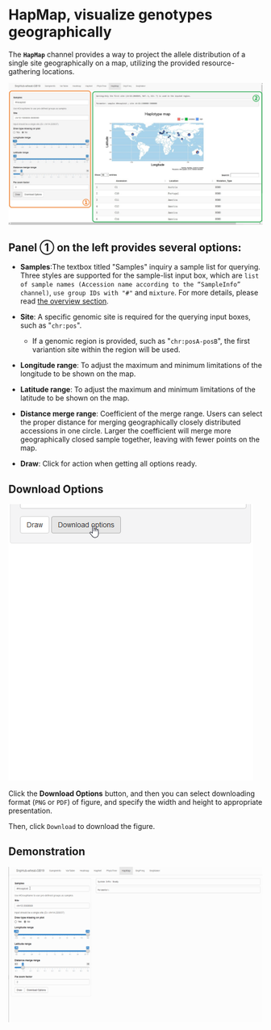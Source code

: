 # HapMap, visualize genotypes geographically

The **`HapMap`** channel provides a way to project the allele distribution of a single site geographically on a map, utilizing the provided resource-gathering locations.

![HapMap channel](./../img/HapMap-2.jpg)

## Panel ① on the left provides several options:
- **Samples**:The textbox titled "Samples" inquiry a sample list for querying. Three styles are supported for the sample-list input box, which are 
`list of sample names (Accession name according to the “SampleInfo” channel)`, `use group IDs with "#"` and `mixture`. For more details, please read [the overview section](channels).

- **Site**: A specific genomic site is required for the querying input boxes, such as "`chr:pos`".
	- If a genomic region is provided, such as "`chr:posA-posB`", the first variantion site within the region will be used.

- **Longitude range**: To adjust the maximum and minimum limitations of the longitude to be shown on the map.

- **Latitude range**: To adjust the maximum and minimum limitations of the latitude to be shown on the map.

- **Distance merge range**: Coefficient of the merge range. Users can select the proper distance for merging geographically closely distributed accessions in one circle. Larger the coefficient will merge more geographically closed sample together, leaving with fewer points on the map.

- **Draw**: Click for action when getting all options ready.

## Download Options

![Download options](./../img/Download-options-2.gif)

Click the **Download Options** button, and then you can select downloading format (`PNG` or `PDF`) of figure, and specify the width and height to appropriate presentation.

Then, click `Download` to download the figure.

## Demonstration

![Demonstration of HapMap](./../img/HapMap-0.gif)